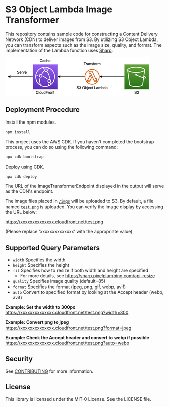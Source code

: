 # S3 Object Lambda Image Transformer

This repository contains sample code for constructing a Content Delivery Network (CDN) to deliver images from S3. By utilizing S3 Object Lambda, you can transform aspects such as the image size, quality, and format. The implementation of the Lambda function uses [Sharp](https://sharp.pixelplumbing.com/).

![](/drawio/arch.drawio.png)

## Deployment Procedure

Install the npm modules.

```bash
npm install
```

This project uses the AWS CDK. If you haven't completed the bootstrap process, you can do so using the following command:

```bash
npx cdk bootstrap
```

Deploy using CDK.

```bash
npx cdk deploy
```

The URL of the ImageTransformerEndpoint displayed in the output will serve as the CDN's endpoint.

The image files placed in [`/imgs`](/imgs) will be uploaded to S3. By default, a file named [`test.png`](/imgs/test.png) is uploaded. You can verify the image display by accessing the URL below:

https://xxxxxxxxxxxxxx.cloudfront.net/test.png

(Please replace 'xxxxxxxxxxxxxx' with the appropriate value)

## Supported Query Parameters
- `width` Specifies the width
- `height` Specifies the height
- `fit` Specifies how to resize if both width and height are specified
  - For more details, see https://sharp.pixelplumbing.com/api-resize
- `quality` Specifies image quality (default=85)
- `format` Specifies the format (jpeg, png, gif, webp, avif)
- `auto` Convert to specified format by looking at the Accept header (webp, avif)

**Example: Set the width to 300px**
https://xxxxxxxxxxxxxx.cloudfront.net/test.png?width=300

**Example: Convert png to jpeg**
https://xxxxxxxxxxxxxx.cloudfront.net/test.png?format=jpeg

**Example: Check the Accept header and convert to webp if possible**
https://xxxxxxxxxxxxxx.cloudfront.net/test.png?auto=webp

## Security

See [CONTRIBUTING](CONTRIBUTING.md#security-issue-notifications) for more information.

## License

This library is licensed under the MIT-0 License. See the LICENSE file.

